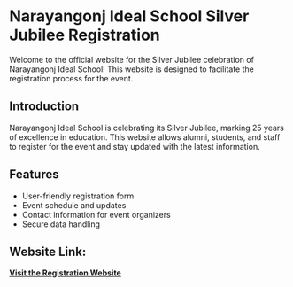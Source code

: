 # Narayangonj Ideal School Silver Jubilee Registration

Welcome to the official website for the Silver Jubilee celebration of Narayangonj Ideal School! This website is designed to facilitate the registration process for the event.


## Introduction
Narayangonj Ideal School is celebrating its Silver Jubilee, marking 25 years of excellence in education. This website allows alumni, students, and staff to register for the event and stay updated with the latest information.

## Features
- User-friendly registration form
- Event schedule and updates
- Contact information for event organizers
- Secure data handling

## Website Link:
**[Visit the Registration Website](http://nissilverjubilee.free.nf)**

